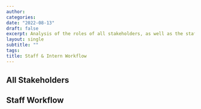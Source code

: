 ```yaml
---
author: 
categories:
date: "2022-08-13"
draft: false
excerpt: Analysis of the roles of all stakeholders, as well as the staff and intern workflow and future plans.
layout: single
subtitle: ""
tags:
title: Staff & Intern Workflow
---
```



## All Stakeholders




## Staff Workflow

